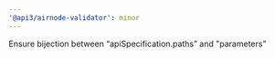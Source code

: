 ```yaml
---
'@api3/airnode-validator': minor
---
```


Ensure bijection between “apiSpecification.paths” and "parameters"

